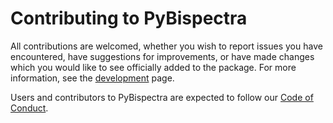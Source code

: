 # Contributing to PyBispectra

All contributions are welcomed, whether you wish to report issues you have encountered, have suggestions for improvements, or have made changes which you would like to see officially added to the package. For more information, see the [development](https://pybispectra.readthedocs.io/en/main/development.html) page.

Users and contributors to PyBispectra are expected to follow our [Code of Conduct](CODE_OF_CONDUCT.md).